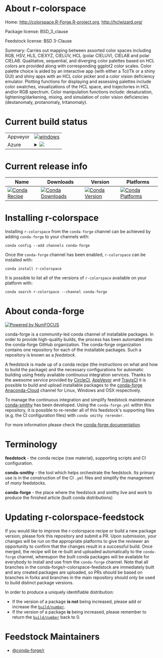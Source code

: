 About r-colorspace
==================

Home: http://colorspace.R-Forge.R-project.org, http://hclwizard.org/

Package license: BSD_3_clause

Feedstock license: BSD 3-Clause

Summary: Carries out mapping between assorted color spaces including RGB, HSV, HLS, CIEXYZ, CIELUV, HCL (polar CIELUV), CIELAB and polar CIELAB. Qualitative, sequential, and diverging color palettes based on HCL colors are provided along with corresponding ggplot2 color scales. Color palette choice is aided by an interactive app (with either a Tcl/Tk or a shiny GUI) and shiny apps with an HCL color picker and a color vision deficiency emulator. Plotting functions for displaying and assessing palettes include color swatches, visualizations of the HCL space, and trajectories in HCL and/or RGB spectrum. Color manipulation functions include: desaturation, lightening/darkening, mixing, and simulation of color vision deficiencies (deutanomaly, protanomaly, tritanomaly).



Current build status
====================


<table><tr>
    <td>Appveyor</td>
    <td>
      <a href="https://ci.appveyor.com/project/conda-forge/r-colorspace-feedstock/branch/master">
        <img alt="windows" src="https://img.shields.io/appveyor/ci/conda-forge/r-colorspace-feedstock/master.svg?label=Windows">
      </a>
    </td>
  </tr>
    
  <tr>
    <td>Azure</td>
    <td>
      <details>
        <summary>
          <a href="https://dev.azure.com/conda-forge/feedstock-builds/_build/latest?definitionId=1044&branchName=master">
            <img src="https://dev.azure.com/conda-forge/feedstock-builds/_apis/build/status/r-colorspace-feedstock?branchName=master">
          </a>
        </summary>
        <table>
          <thead><tr><th>Variant</th><th>Status</th></tr></thead>
          <tbody><tr>
              <td>linux_target_platformlinux-64</td>
              <td>
                <a href="https://dev.azure.com/conda-forge/feedstock-builds/_build/latest?definitionId=1044&branchName=master">
                  <img src="https://dev.azure.com/conda-forge/feedstock-builds/_apis/build/status/r-colorspace-feedstock?branchName=master&jobName=linux&configuration=linux_target_platformlinux-64" alt="variant">
                </a>
              </td>
            </tr><tr>
              <td>osx_target_platformosx-64</td>
              <td>
                <a href="https://dev.azure.com/conda-forge/feedstock-builds/_build/latest?definitionId=1044&branchName=master">
                  <img src="https://dev.azure.com/conda-forge/feedstock-builds/_apis/build/status/r-colorspace-feedstock?branchName=master&jobName=osx&configuration=osx_target_platformosx-64" alt="variant">
                </a>
              </td>
            </tr><tr>
              <td>win_target_platformwin-64</td>
              <td>
                <a href="https://dev.azure.com/conda-forge/feedstock-builds/_build/latest?definitionId=1044&branchName=master">
                  <img src="https://dev.azure.com/conda-forge/feedstock-builds/_apis/build/status/r-colorspace-feedstock?branchName=master&jobName=win&configuration=win_target_platformwin-64" alt="variant">
                </a>
              </td>
            </tr>
          </tbody>
        </table>
      </details>
    </td>
  </tr>
</table>

Current release info
====================

| Name | Downloads | Version | Platforms |
| --- | --- | --- | --- |
| [![Conda Recipe](https://img.shields.io/badge/recipe-r--colorspace-green.svg)](https://anaconda.org/conda-forge/r-colorspace) | [![Conda Downloads](https://img.shields.io/conda/dn/conda-forge/r-colorspace.svg)](https://anaconda.org/conda-forge/r-colorspace) | [![Conda Version](https://img.shields.io/conda/vn/conda-forge/r-colorspace.svg)](https://anaconda.org/conda-forge/r-colorspace) | [![Conda Platforms](https://img.shields.io/conda/pn/conda-forge/r-colorspace.svg)](https://anaconda.org/conda-forge/r-colorspace) |

Installing r-colorspace
=======================

Installing `r-colorspace` from the `conda-forge` channel can be achieved by adding `conda-forge` to your channels with:

```
conda config --add channels conda-forge
```

Once the `conda-forge` channel has been enabled, `r-colorspace` can be installed with:

```
conda install r-colorspace
```

It is possible to list all of the versions of `r-colorspace` available on your platform with:

```
conda search r-colorspace --channel conda-forge
```


About conda-forge
=================

[![Powered by NumFOCUS](https://img.shields.io/badge/powered%20by-NumFOCUS-orange.svg?style=flat&colorA=E1523D&colorB=007D8A)](http://numfocus.org)

conda-forge is a community-led conda channel of installable packages.
In order to provide high-quality builds, the process has been automated into the
conda-forge GitHub organization. The conda-forge organization contains one repository
for each of the installable packages. Such a repository is known as a *feedstock*.

A feedstock is made up of a conda recipe (the instructions on what and how to build
the package) and the necessary configurations for automatic building using freely
available continuous integration services. Thanks to the awesome service provided by
[CircleCI](https://circleci.com/), [AppVeyor](https://www.appveyor.com/)
and [TravisCI](https://travis-ci.org/) it is possible to build and upload installable
packages to the [conda-forge](https://anaconda.org/conda-forge)
[Anaconda-Cloud](https://anaconda.org/) channel for Linux, Windows and OSX respectively.

To manage the continuous integration and simplify feedstock maintenance
[conda-smithy](https://github.com/conda-forge/conda-smithy) has been developed.
Using the ``conda-forge.yml`` within this repository, it is possible to re-render all of
this feedstock's supporting files (e.g. the CI configuration files) with ``conda smithy rerender``.

For more information please check the [conda-forge documentation](https://conda-forge.org/docs/).

Terminology
===========

**feedstock** - the conda recipe (raw material), supporting scripts and CI configuration.

**conda-smithy** - the tool which helps orchestrate the feedstock.
                   Its primary use is in the construction of the CI ``.yml`` files
                   and simplify the management of *many* feedstocks.

**conda-forge** - the place where the feedstock and smithy live and work to
                  produce the finished article (built conda distributions)


Updating r-colorspace-feedstock
===============================

If you would like to improve the r-colorspace recipe or build a new
package version, please fork this repository and submit a PR. Upon submission,
your changes will be run on the appropriate platforms to give the reviewer an
opportunity to confirm that the changes result in a successful build. Once
merged, the recipe will be re-built and uploaded automatically to the
`conda-forge` channel, whereupon the built conda packages will be available for
everybody to install and use from the `conda-forge` channel.
Note that all branches in the conda-forge/r-colorspace-feedstock are
immediately built and any created packages are uploaded, so PRs should be based
on branches in forks and branches in the main repository should only be used to
build distinct package versions.

In order to produce a uniquely identifiable distribution:
 * If the version of a package **is not** being increased, please add or increase
   the [``build/number``](https://conda.io/docs/user-guide/tasks/build-packages/define-metadata.html#build-number-and-string).
 * If the version of a package **is** being increased, please remember to return
   the [``build/number``](https://conda.io/docs/user-guide/tasks/build-packages/define-metadata.html#build-number-and-string)
   back to 0.

Feedstock Maintainers
=====================

* [@conda-forge/r](https://github.com/conda-forge/r/)

